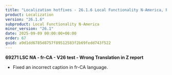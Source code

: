 ```yaml
---
title: "Localization hotfixes - 26.1.6 Local Functionality N-America, Release date September 9, 2025 - Hotfixes"
product: Localization
version: "26.1.6"
subproduct: Local Functionality N-America
minor_version: "26.1"
date: 2025-09-09 00:00:00+00:00
order: 67
guid: a9d1dd6785d8757f89512583f2b69fedd743f522
---
```


<strong>69271 LSC NA - fr-CA - V26 test - Wrong Translation in Z report</strong>
<ul><li>Fixed an incorrect caption in fr-CA language.</li></ul>
